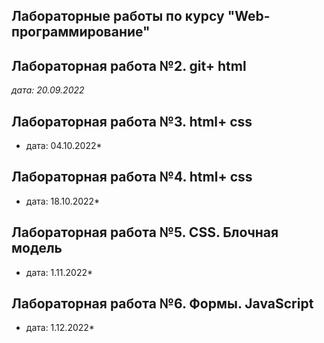 ## Лабораторные работы по курсу "Web-программирование"

## Лабораторная работа №2. git+ html 

*дата: 20.09.2022* 

## Лабораторная работа №3. html+ css

* дата: 04.10.2022* 

## Лабораторная работа №4. html+ css

* дата: 18.10.2022* 

## Лабораторная работа №5. CSS. Блочная модель 

* дата: 1.11.2022* 

## Лабораторная работа №6. Формы. JavaScript

* дата: 1.12.2022* 

